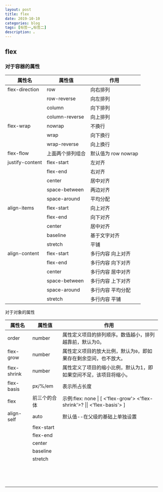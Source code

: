 ```yaml
---
layout: post
title: flex
date: 2019-10-10
categories: blog
tags: [标签一,标签二]
description: 。
---
```


## flex

### 对于容器的属性

| 属性名          | 属性值           | 作用                 |
| --------------- | ---------------- | -------------------- |
| flex-direction  | row              | 向右排列             |
|                 | row-reverse      | 向左排列             |
|                 | column           | 向下排列             |
|                 | column-reverse   | 向上排列             |
| flex-wrap       | nowrap           | 不换行               |
|                 | wrap             | 向下换行             |
|                 | wrap-reverse     | 向上换行             |
| flex-flow       | 上面两个排列组合 | 默认值为 row  nowrap |
| justify-content | flex-start       | 左对齐               |
|                 | flex-end         | 右对齐               |
|                 | center           | 居中对齐             |
|                 | space-between    | 两边对齐             |
|                 | space-around     | 平均分配             |
| align-items     | flex-start       | 向上对齐             |
|                 | flex-end         | 向下对齐             |
|                 | center           | 居中对齐             |
|                 | baseline         | 基于文字对齐         |
|                 | stretch          | 平铺                 |
| align-content   | flex-start       | 多行内容  向上对齐   |
|                 | flex-end         | 多行内容  向下对齐   |
|                 | center           | 多行内容  居中对齐   |
|                 | space-between    | 多行内容  上下对齐   |
|                 | space-around     | 多行内容  平均分配   |
|                 | stretch          | 多行内容  平铺       |

对于对象的属性

| 属性名      | 属性值       | 作用                                                         |
| ----------- | ------------ | ------------------------------------------------------------ |
| order       | number       | 属性定义项目的排列顺序。数值越小，排列越靠前，默认为0。      |
| flex-grow   | number       | 属性定义项目的放大比例，默认为`0`，即如果存在剩余空间，也不放大。 |
| flex-shrink | number       | 属性定义了项目的缩小比例，默认为1，即如果空间不足，该项目将缩小。 |
| flex-basis  | px/%/em      | 表示所占长度                                                 |
| flex        | 前三个的合体 | 示例:flex: none \| [ <'flex-grow'> <'flex-shrink'>? \|\| <'flex-basis'> ] |
| align-self  | auto         | 默认值--在父级的基础上单独设置                               |
|             | flex-start   |                                                              |
|             | flex-end     |                                                              |
|             | center       |                                                              |
|             | baseline     |                                                              |
|             | stretch      |                                                              |
|             |              |                                                              |
|             |              |                                                              |
|             |              |                                                              |
|             |              |                                                              |
|             |              |                                                              |
|             |              |                                                              |
|             |              |                                                              |
|             |              |                                                              |
|             |              |                                                              |
|             |              |                                                              |
|             |              |                                                              |
|             |              |                                                              |
|             |              |                                                              |

